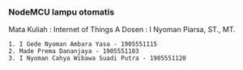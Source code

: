 ### NodeMCU lampu otomatis
Mata Kuliah : Internet of Things A
Dosen : I Nyoman Piarsa, ST., MT.
```
1. I Gede Nyoman Ambara Yasa - 1905551115
2. Made Prema Dananjaya - 1905551103
3. I Nyoman Cahya Wibawa Suadi Putra - 1905551120
```

